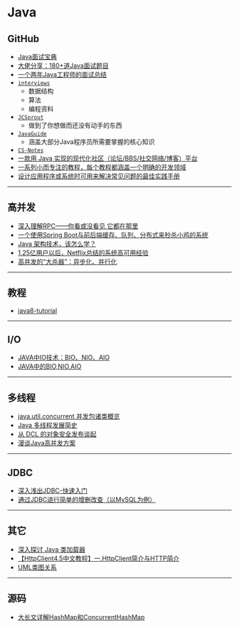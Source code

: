 #   Java

##  GitHub
-   [Java面试宝典](https://github.com/xbox1994/2018-Java-Interview)
-   [大佬分享：180+道Java面试题目](https://zhuanlan.zhihu.com/p/38592736)
-   [一个两年Java工程师的面试总结](https://zhuanlan.zhihu.com/p/40385212)
-   [`interviews`](https://github.com/kdn251/interviews)
    -   数据结构
    -   算法
    -   编程资料
-   [`JCSprout`](https://github.com/crossoverJie/JCSprout)
    -   做到了你想做而还没有动手的东西
-   [`JavaGuide`](https://github.com/Snailclimb/JavaGuide)
    -   涵盖大部分Java程序员所需要掌握的核心知识
-   [`CS-Notes`](https://github.com/CyC2018/CS-Notes)
-   [一款用 Java 实现的现代化社区（论坛/BBS/社交网络/博客）平台](https://github.com/b3log/symphony)
-   [一系列小而专注的教程，每个教程都涵盖一个明确的开发领域](https://github.com/eugenp/tutorials)
-   [设计应用程序或系统时可用来解决常见问题的最佳实践手册](https://github.com/iluwatar/java-design-patterns)

----

##  高并发
-   [深入理解RPC——你看或没看见 它都在那里](https://zhuanlan.zhihu.com/p/40188978)
-   [一个使用Spring Boot与前后端缓存、队列、分布式来秒杀小鸡的系统](https://github.com/xbox1994/chicken-seckill)
-   [Java 架构技术，该怎么学？](https://mp.weixin.qq.com/s/bOvURWuOfMpxhQTOGBmFpA)
-   [1.25亿用户以后，Netflix总结的系统高可用经验](https://mp.weixin.qq.com/s/Pak3ADWx5Wlgtkn8lTODVA)
-   [高并发的“大杀器”：异步化、并行化](https://mp.weixin.qq.com/s/AcxPO-8Y8o1-grYxoOjp1g)

----

##  教程
-   [java8-tutorial](https://github.com/winterbe/java8-tutorial)

----

##  I/O
-   [JAVA中IO技术：BIO、NIO、AIO](https://www.cnblogs.com/doit8791/p/4951591.html)
-   [JAVA中的BIO,NIO,AIO](https://www.cnblogs.com/akaneblog/p/6817417.html)


----

##  多线程
-   [java.util.concurrent 并发包诸类概览](http://www.raychase.net/1912)
-   [Java 多线程发展简史](http://www.raychase.net/698)
-   [从 DCL 的对象安全发布谈起](http://www.raychase.net/1887)
-   [漫谈Java高并发方案](https://zhuanlan.zhihu.com/p/39134914)

----


##   JDBC
-   [深入浅出JDBC-快速入门](https://www.cnblogs.com/qiuyong/p/6363224.html)
-   [通过JDBC进行简单的增删改查（以MySQL为例）](https://www.cnblogs.com/wuyuegb2312/p/3872607.html)


----

##  其它
-   [深入探讨 Java 类加载器](https://www.ibm.com/developerworks/cn/java/j-lo-classloader/)
-   [【HttpClient4.5中文教程】一.HttpClient简介与HTTP简介](https://blog.csdn.net/u011179993/article/details/47123727)
-   [UML类图关系](https://www.cnblogs.com/alex-blog/articles/2704214.html)


----

##  源码
-   [大长文详解HashMap和ConcurrentHashMap](https://mp.weixin.qq.com/s/9s3w7LhKST3dGd5pZLz28w)